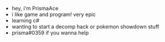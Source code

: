 - hey, i'm PrismaAce
- i like game and program! very epic
- learning c#
- wanting to start a decomp hack or pokemon showdown stuff
- prisma#0359 if you wanna help

<!---
PrismaAce/PrismaAce is a ✨ special ✨ repository because its `README.md` (this file) appears on your GitHub profile.
You can click the Preview link to take a look at your changes.
--->
